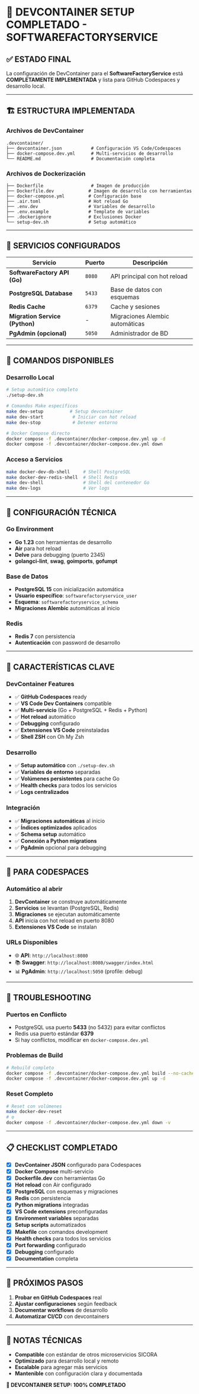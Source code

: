 # 🎉 **DEVCONTAINER SETUP COMPLETADO - SOFTWAREFACTORYSERVICE**

## ✅ **ESTADO FINAL**

La configuración de DevContainer para el **SoftwareFactoryService** está **COMPLETAMENTE IMPLEMENTADA** y lista para GitHub Codespaces y desarrollo local.

---

## 🏗️ **ESTRUCTURA IMPLEMENTADA**

### **Archivos de DevContainer**

```
.devcontainer/
├── devcontainer.json           # Configuración VS Code/Codespaces
├── docker-compose.dev.yml      # Multi-servicios de desarrollo
└── README.md                   # Documentación completa
```

### **Archivos de Dockerización**

```
├── Dockerfile                  # Imagen de producción
├── Dockerfile.dev             # Imagen de desarrollo con herramientas
├── docker-compose.yml         # Configuración base
├── .air.toml                  # Hot reload Go
├── .env.dev                   # Variables de desarrollo
├── .env.example               # Template de variables
├── .dockerignore              # Exclusiones Docker
└── setup-dev.sh               # Setup automático
```

---

## 🐳 **SERVICIOS CONFIGURADOS**

| Servicio                       | Puerto | Descripción                     |
| ------------------------------ | ------ | ------------------------------- |
| **SoftwareFactory API (Go)**   | `8080` | API principal con hot reload    |
| **PostgreSQL Database**        | `5433` | Base de datos con esquemas      |
| **Redis Cache**                | `6379` | Cache y sesiones                |
| **Migration Service (Python)** | -      | Migraciones Alembic automáticas |
| **PgAdmin (opcional)**         | `5050` | Administrador de BD             |

---

## 🚀 **COMANDOS DISPONIBLES**

### **Desarrollo Local**

```bash
# Setup automático completo
./setup-dev.sh

# Comandos Make específicos
make dev-setup          # Setup devcontainer
make dev-start           # Iniciar con hot reload
make dev-stop            # Detener entorno

# Docker Compose directo
docker compose -f .devcontainer/docker-compose.dev.yml up -d
docker compose -f .devcontainer/docker-compose.dev.yml down
```

### **Acceso a Servicios**

```bash
make docker-dev-db-shell     # Shell PostgreSQL
make docker-dev-redis-shell  # Shell Redis
make dev-shell               # Shell del contenedor Go
make dev-logs                # Ver logs
```

---

## 🔧 **CONFIGURACIÓN TÉCNICA**

### **Go Environment**

- **Go 1.23** con herramientas de desarrollo
- **Air** para hot reload
- **Delve** para debugging (puerto 2345)
- **golangci-lint**, **swag**, **goimports**, **gofumpt**

### **Base de Datos**

- **PostgreSQL 15** con inicialización automática
- **Usuario específico**: `softwarefactoryservice_user`
- **Esquema**: `softwarefactoryservice_schema`
- **Migraciones Alembic** automáticas al inicio

### **Redis**

- **Redis 7** con persistencia
- **Autenticación** con password de desarrollo

---

## 🎯 **CARACTERÍSTICAS CLAVE**

### **DevContainer Features**

- ✅ **GitHub Codespaces** ready
- ✅ **VS Code Dev Containers** compatible
- ✅ **Multi-servicio** (Go + PostgreSQL + Redis + Python)
- ✅ **Hot reload** automático
- ✅ **Debugging** configurado
- ✅ **Extensiones VS Code** preinstaladas
- ✅ **Shell ZSH** con Oh My Zsh

### **Desarrollo**

- ✅ **Setup automático** con `./setup-dev.sh`
- ✅ **Variables de entorno** separadas
- ✅ **Volúmenes persistentes** para cache Go
- ✅ **Health checks** para todos los servicios
- ✅ **Logs centralizados**

### **Integración**

- ✅ **Migraciones automáticas** al inicio
- ✅ **Índices optimizados** aplicados
- ✅ **Schema setup** automático
- ✅ **Conexión a Python migrations**
- ✅ **PgAdmin** opcional para debugging

---

## 🌟 **PARA CODESPACES**

### **Automático al abrir**

1. **DevContainer** se construye automáticamente
2. **Servicios** se levantan (PostgreSQL, Redis)
3. **Migraciones** se ejecutan automáticamente
4. **API** inicia con hot reload en puerto 8080
5. **Extensiones VS Code** se instalan

### **URLs Disponibles**

- 🌐 **API**: `http://localhost:8080`
- 📚 **Swagger**: `http://localhost:8080/swagger/index.html`
- 📊 **PgAdmin**: `http://localhost:5050` (profile: debug)

---

## 🔧 **TROUBLESHOOTING**

### **Puertos en Conflicto**

- PostgreSQL usa puerto **5433** (no 5432) para evitar conflictos
- Redis usa puerto estándar **6379**
- Si hay conflictos, modificar en `docker-compose.dev.yml`

### **Problemas de Build**

```bash
# Rebuild completo
docker compose -f .devcontainer/docker-compose.dev.yml build --no-cache
docker compose -f .devcontainer/docker-compose.dev.yml up -d
```

### **Reset Completo**

```bash
# Reset con volúmenes
make docker-dev-reset
# o
docker compose -f .devcontainer/docker-compose.dev.yml down -v
```

---

## 📋 **CHECKLIST COMPLETADO**

- [x] **DevContainer JSON** configurado para Codespaces
- [x] **Docker Compose** multi-servicio
- [x] **Dockerfile.dev** con herramientas Go
- [x] **Hot reload** con Air configurado
- [x] **PostgreSQL** con esquemas y migraciones
- [x] **Redis** con persistencia
- [x] **Python migrations** integradas
- [x] **VS Code extensions** preconfiguradas
- [x] **Environment variables** separadas
- [x] **Setup scripts** automatizados
- [x] **Makefile** con comandos development
- [x] **Health checks** para todos los servicios
- [x] **Port forwarding** configurado
- [x] **Debugging** configurado
- [x] **Documentation** completa

---

## 🎯 **PRÓXIMOS PASOS**

1. **Probar en GitHub Codespaces** real
2. **Ajustar configuraciones** según feedback
3. **Documentar workflows** de desarrollo
4. **Automatizar CI/CD** con devcontainers

---

## 📝 **NOTAS TÉCNICAS**

- **Compatible** con estándar de otros microservicios SICORA
- **Optimizado** para desarrollo local y remoto
- **Escalable** para agregar más servicios
- **Mantenible** con configuración clara y documentada

**🎉 DEVCONTAINER SETUP: 100% COMPLETADO**
